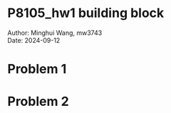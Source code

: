 P8105_hw1 building block
================

Author: Minghui Wang, mw3743<br> Date: 2024-09-12

# Problem 1

# Problem 2
